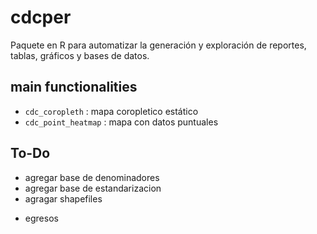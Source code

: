 # cdcper

Paquete en R para automatizar la generación y exploración de reportes, tablas, gráficos y bases de datos.

## main functionalities

- `cdc_coropleth` : mapa coropletico estático
- `cdc_point_heatmap` : mapa con datos puntuales

## To-Do

- agregar base de denominadores
- agregar base de estandarizacion
- agragar shapefiles

* egresos
